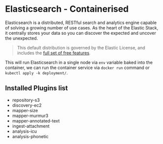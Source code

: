 # Elasticsearch - Containerised

Elasticsearch is a distributed, RESTful search and analytics engine capable of solving a growing number of use cases. As the heart of the Elastic Stack, it centrally stores your data so you can discover the expected and uncover the unexpected.

>This default distribution is governed by the Elastic License, and includes the [full set of free features](https://www.elastic.co/subscriptions).

This will run Elasticsearch in a single node via `env` variable baked into the container, we can run the container service via `docker run` command or `kubectl apply -k deployment/`.

## Installed Plugins list
 - repository-s3
 - discovery-ec2
 - mapper-size
 - mapper-murmur3
 - mapper-annotated-text
 - ingest-attachment
 - analysis-icu
 - analysis-phonetic
